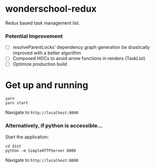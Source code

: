# wonderschool-redux

Redux based task management list.

### Potential Improvement
- [ ] resolveParentLocks' dependency graph generation be drastically improved with a better algorithm
- [ ] Composed HOCs to avoid arrow functions in renders (TaskList)
- [ ] Optimize production build

# Get up and running
```
yarn
yarn start
```
Navigate to `http://localhost:8000`

### Alternatively, if python is accessible...
Start the application:
```
cd dist
python -m SimpleHTTPServer 8000
```
Navigate to `http://localhost:8000`
